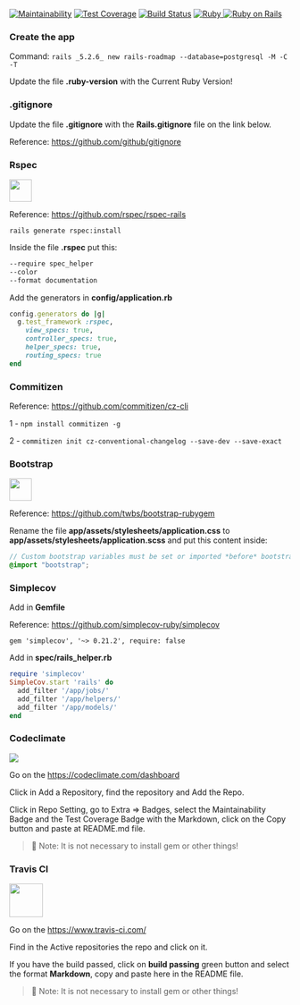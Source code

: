[![Maintainability](https://api.codeclimate.com/v1/badges/a086dbb2d864792fc1c0/maintainability)](https://codeclimate.com/github/MoacirPetry/rails-roadmap/maintainability) [![Test Coverage](https://api.codeclimate.com/v1/badges/a086dbb2d864792fc1c0/test_coverage)](https://codeclimate.com/github/MoacirPetry/rails-roadmap/test_coverage) [![Build Status](https://app.travis-ci.com/MoacirPetry/rails-roadmap.svg?branch=main)](https://app.travis-ci.com/MoacirPetry/rails-roadmap)   <a href="https://www.ruby-lang.org/pt/">
    <img alt="Ruby" src="https://img.shields.io/badge/Ruby-2.6.7-brightgreen" target="_blank">
  </a>   <a href="https://rubyonrails.org/">
    <img alt="Ruby on Rails" src="https://img.shields.io/badge/Rails-5.2.6-brightgreen" target="_blank">
  </a>

### Create the app

Command: `rails _5.2.6_ new rails-roadmap --database=postgresql -M -C -T`

Update the file **.ruby-version** with the Current Ruby Version!

### .gitignore

Update the file **.gitignore** with the **Rails.gitignore** file on the link below.

Reference: https://github.com/github/gitignore

### Rspec

<div>
<img src="https://seeklogo.com/images/R/rspec-logo-DA1EE19A18-seeklogo.com.png" width="40"/>
</div>

Reference: https://github.com/rspec/rspec-rails

`rails generate rspec:install`

Inside the file **.rspec** put this:

```txt
--require spec_helper
--color
--format documentation
```

Add the generators in **config/application.rb**

```ruby
config.generators do |g|
  g.test_framework :rspec,
    view_specs: true,
    controller_specs: true,
    helper_specs: true,
    routing_specs: true
end
```

### Commitizen

Reference: https://github.com/commitizen/cz-cli

1 - `npm install commitizen -g`

2 - `commitizen init cz-conventional-changelog --save-dev --save-exact`

### Bootstrap

<div>
<img src="https://seeklogo.com/images/B/bootstrap-logo-3C30FB2A16-seeklogo.com.png" width="40"/>
</div>

Reference: https://github.com/twbs/bootstrap-rubygem

Rename the file **app/assets/stylesheets/application.css** to **app/assets/stylesheets/application.scss** and put this content inside:

```scss
// Custom bootstrap variables must be set or imported *before* bootstrap.
@import "bootstrap";
```

### Simplecov

Add in **Gemfile**

Reference: https://github.com/simplecov-ruby/simplecov

`gem 'simplecov', '~> 0.21.2', require: false`

Add in **spec/rails_helper.rb**

```ruby
require 'simplecov'
SimpleCov.start 'rails' do
  add_filter '/app/jobs/'
  add_filter '/app/helpers/'
  add_filter '/app/models/'
end
```

### Codeclimate

<div>
<img src="https://seeklogo.com/images/C/code-climate-logo-5E0A1CED56-seeklogo.com.png"/>
</div>

Go on the https://codeclimate.com/dashboard

Click in Add a Repository, find the repository and Add the Repo.

Click in Repo Setting, go to Extra => Badges, select the Maintainability Badge and the Test Coverage Badge with the Markdown, click on the Copy button and paste at README.md file.

>🚨 Note: It is not necessary to install gem or other things!


### Travis CI

<div>
<img src="https://seeklogo.com/images/T/travis-ci-logo-736FC36EC9-seeklogo.com.png" width="60"/>
</div>

Go on the https://www.travis-ci.com/

Find in the Active repositories the repo and click on it.

If you have the build passed, click on **build passing** green button and select the format **Markdown**, copy and paste here in the README file.

>🚨 Note: It is not necessary to install gem or other things!

